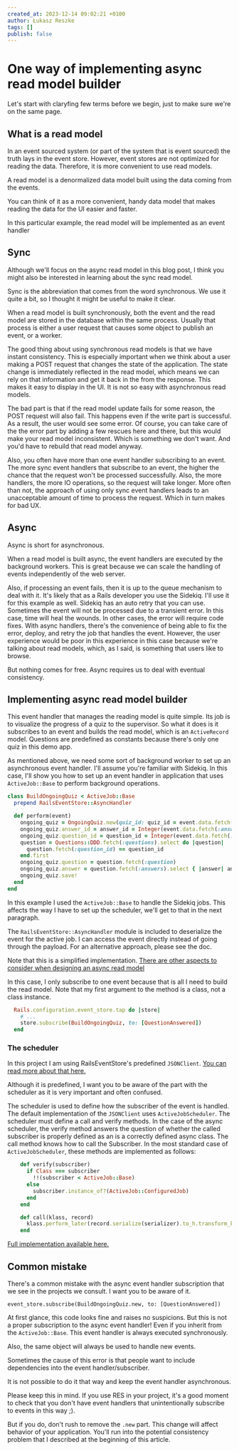 ```yaml
---
created_at: 2023-12-14 09:02:21 +0100
author: Łukasz Reszke
tags: []
publish: false
---
```


# One way of implementing async read model builder

Let's start with claryfing few terms before we begin, just to make sure we're
on the same page.

## What is a read model
In an event sourced system (or part of the system that is event sourced) the truth lays in the event store. However, event stores are not optimized for reading the data. Therefore, it is more convenient to use read models.

A read model is a denormalized data model built using the data coming from the events.

You can think of it as a more convenient, handy data model that makes reading the data for the UI easier and faster.

In this particular example, the read model will be implemented as an event handler

<!-- more -->

## Sync
Although we'll focus on the async read model in this blog post, I think you might also be interested in learning about the sync read model.

Sync is the abbreviation that comes from the word synchronous. We use it quite a bit, so I thought it might be useful to make it clear.

When a read model is built synchronously, both the event and the read model are stored in the database within the same process.
Usually that process is either a user request that causes some object to publish an event, or a worker.

The good thing about using synchronous read models is that we have instant consistency.
This is especially important when we think about a user making a POST request that changes the state of the application. The state change is immediately reflected in the read model, which means we can rely on that information and get it back in the from the response. This makes it easy to display in the UI. It is not so easy with asynchronous read models.

The bad part is that if the read model update fails for some reason,
the POST request will also fail. This happens even if the write part
is successful. As a result, the user would see some error. Of course, you can take care of the the error part by adding a few rescues here and there, but this would make your read model inconsistent. Which is something we don't want. And you'd have to rebuild that read model anyway.

Also, you often have more than one event handler subscribing to an event. The more sync event handlers that subscribe to an event, the higher the chance that the request won't be processed successfully. Also, the more handlers, the more IO operations, so the request will take longer. More often than not, the approach of using only sync event handlers leads to an unacceptable amount of time to process the request. Which in turn makes for bad UX.

## Async
Async is short for asynchronous.

When a read model is built async, the event handlers are executed by the background workers. This is great because we can scale the handling of events independently of the web server.

Also, if processing an event fails, then it is up to the queue mechanism to deal with it. It's likely that as a Rails developer you use the Sidekiq.
I'll use it for this example as well. Sidekiq has an auto retry that you can use. 
Sometimes the event will not be processed due to a transient error. 
In this case, time will heal the wounds.  In other cases, the error will require code fixes. With async handlers, there's the convenience of being able to fix the error, deploy, and retry the job that handles the event. However, the user experience would be poor in this  experience in this case because we're talking about read models, which, as I said, is something that users like to browse.

But nothing comes for free. Async requires us to deal with eventual consistency.

## Implementing async read model builder
This event handler that manages the reading model is quite simple. Its job is to visualize the progress of a quiz to the supervisor. So what it does is it subscribes to an event and builds the read model, which is an `ActiveRecord` model. Questions are predefined as constants because there's only one quiz in this demo app.

As mentioned above, we need some sort of background worker to set up an asynchronous event handler. I'll assume you're familiar with Sidekiq. In this case, I'll show you how to set up an event handler in application that uses `ActiveJob::Base` to perform background operations.

```ruby
class BuildOngoingQuiz < ActiveJob::Base
  prepend RailsEventStore::AsyncHandler

  def perform(event)
    ongoing_quiz = OngoingQuiz.new(quiz_id: quiz_id = event.data.fetch(:quiz_id))
    ongoing_quiz.answer_id = answer_id = Integer(event.data.fetch(:answer_id))
    ongoing_quiz.question_id = question_id = Integer(event.data.fetch(:question_id))
    question = Questions::DDD.fetch(:questions).select do |question|
      question.fetch(:question_id) == question_id
    end.first
    ongoing_quiz.question = question.fetch(:question)
    ongoing_quiz.answer = question.fetch(:answers).select { |answer| answer.fetch(:id) == answer_id }.first.fetch(:answer)
    ongoing_quiz.save!
  end
end
```

In this example I used the `ActiveJob::Base` to handle the Sidekiq jobs. This affects the way I have to set up the scheduler, we'll get to that in the next paragraph.

The `RailsEventStore::AsyncHandler` module is included to deserialize the event for the active job. I can access the event directly instead of going through the payload.
For an alternative approach, please see the doc.

Note that this is a simplified implementation. [There are other aspects to consider when designing an async read model](https://blog.arkency.com/read-model-patterns-in-case-of-lack-of-order-guarantee/)

In this case, I only subscribe to one event because that is all I need to build the read model. Note that my first argument to the method is a class, not a class instance.
```ruby
  Rails.configuration.event_store.tap do |store|
    # ... 
    store.subscribe(BuildOngoingQuiz, to: [QuestionAnswered])
  end
```

### The scheduler
In this project I am using RailsEventStore's predefined `JSONClient`. [You can read more about that here.](https://blog.arkency.com/first-class-json-b-handling-in-rails-event-store/)

Although it is predefined, I want you to be aware of the part with the scheduler as it is very important and often confused.

The scheduler is used to define how the subscriber of the event is handled. The default implementation of the `JSONClient` uses `ActiveJobScheduler`. The scheduler must define a call and verify methods. In the case of the async scheduler, the verify method answers the question of whether the called subscriber is properly defined as an is a correctly defined async class. The call method knows how to call the Subscriber.
In the most standard case of `ActiveJobScheduler`, these methods are implemented as follows:

```ruby
    def verify(subscriber)
      if Class === subscriber
        !!(subscriber < ActiveJob::Base)
      else
        subscriber.instance_of?(ActiveJob::ConfiguredJob)
      end
    end

    def call(klass, record)
      klass.perform_later(record.serialize(serializer).to_h.transform_keys(&:to_s))
    end
```

[Full implementation available here.](https://github.com/RailsEventStore/rails_event_store/blob/48ac91ec4c481257740fb5c9d1ee72489dcf5731/rails_event_store/lib/rails_event_store/active_job_scheduler.rb#L4)

## Common mistake
There's a common mistake with the async event handler subscription that we see in the projects we consult. I want you to be aware of it.

`event_store.subscribe(BuildOngoingQuiz.new, to: [QuestionAnswered])`

At first glance, this code looks fine and raises no suspicions.
But this is not a proper subscription to the async event handler! Even if you inherit from the `ActiveJob::Base`.
This event handler is always executed synchronously.

Also, the same object will always be used to handle new events.

Sometimes the cause of this error is that people want to include 
dependencies into the event handler/subscriber. 

It is not possible to do it that way and keep the event handler asynchronous.

Please keep this in mind. If you use RES in your project, it's a good moment to check that you don't have event handlers that unintentionally subscribe to events in this way ;).

But if you do, don't rush to remove the `.new` part. This change will affect
behavior of your application. You'll run into the potential consistency problem
that I described at the beginning of this article.

